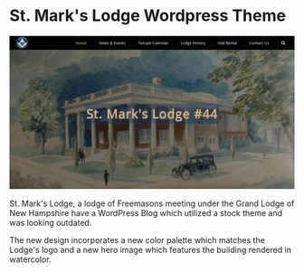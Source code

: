 # St. Mark's Lodge Wordpress Theme

![St. Mark's Lodge Webiste](https://github.com/scotnewbury/stmarks-wordpress-theme/blob/main/screenshot.png)

St. Mark's Lodge, a lodge of Freemasons meeting under the Grand Lodge of New Hampshire have a WordPress Blog which utilized a stock theme and was looking outdated.

The new design incorporates a new color palette which matches the Lodge's logo and a new hero image which features the building rendered in watercolor.
